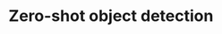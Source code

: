 ---
title: Zero-shot object detection
description: In this project, we study and develop new methods for zero-shot object recognition that aims to recognize novel classes with no training examples.
contactname: Yongqin Xian
contactlink: /team/yongqin-xian
---
